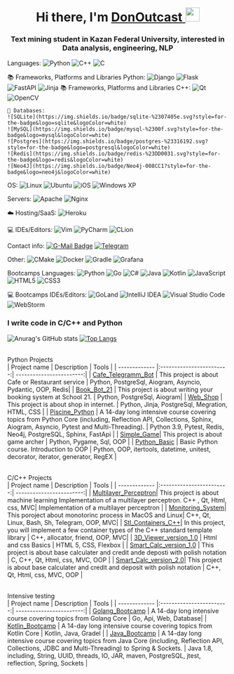 <h1 align="center">Hi there, I'm <a href="https://daniilshat.ru/" target="_blank">DonOutcast </a> 
<img src="https://github.com/blackcater/blackcater/raw/main/images/Hi.gif" height="32"/></h1>
<h3 align="center">Text mining student in Kazan Federal University, interested in Data analysis, engineering, NLP </h3>

  Languages:
  ![Python](https://img.shields.io/badge/python-3670A0?style=for-the-badge&logo=python&logoColor=ffdd54)
  ![C++](https://img.shields.io/badge/c++-%2300599C.svg?style=for-the-badge&logo=c%2B%2B&logoColor=white)
  ![C](https://img.shields.io/badge/c-%2300599C.svg?style=for-the-badge&logo=c&logoColor=white)
  
  📚 Frameworks, Platforms and Libraries Python:
  ![Django](https://img.shields.io/badge/django-%23092E20.svg?style=for-the-badge&logo=django&logoColor=white)
  ![Flask](https://img.shields.io/badge/flask-%23000.svg?style=for-the-badge&logo=flask&logoColor=white)
  ![FastAPI](https://img.shields.io/badge/FastAPI-005571?style=for-the-badge&logo=fastapi)
  ![Jinja](https://img.shields.io/badge/jinja-white.svg?style=for-the-badge&logo=jinja&logoColor=black)
   📚 Frameworks, Platforms and Libraries C++:
  	![Qt](https://img.shields.io/badge/Qt-%23217346.svg?style=for-the-badge&logo=Qt&logoColor=white)
    ![OpenCV](https://img.shields.io/badge/opencv-%23white.svg?style=for-the-badge&logo=opencv&logoColor=white)
    
    💾 Databases:
    ![SQLite](https://img.shields.io/badge/sqlite-%2307405e.svg?style=for-the-badge&logo=sqlite&logoColor=white)
    ![MySQL](https://img.shields.io/badge/mysql-%2300f.svg?style=for-the-badge&logo=mysql&logoColor=white)
    ![Postgres](https://img.shields.io/badge/postgres-%23316192.svg?style=for-the-badge&logo=postgresql&logoColor=white)
    ![Redis](https://img.shields.io/badge/redis-%23DD0031.svg?style=for-the-badge&logo=redis&logoColor=white)
    ![Neo4J](https://img.shields.io/badge/Neo4j-008CC1?style=for-the-badge&logo=neo4j&logoColor=white)


  OS:
  ![Linux](https://img.shields.io/badge/Linux-FCC624?style=for-the-badge&logo=linux&logoColor=black)
  ![Ubuntu](https://img.shields.io/badge/Ubuntu-E95420?style=for-the-badge&logo=ubuntu&logoColor=white)
  ![iOS](https://img.shields.io/badge/iOS-000000?style=for-the-badge&logo=ios&logoColor=white)
  ![Windows XP](https://img.shields.io/badge/Windows%20xp-003399?style=for-the-badge&logo=windowsxp&logoColor=white)
  
  Servers:
  ![Apache](https://img.shields.io/badge/apache-%23D42029.svg?style=for-the-badge&logo=apache&logoColor=white)
  ![Nginx](https://img.shields.io/badge/nginx-%23009639.svg?style=for-the-badge&logo=nginx&logoColor=white)
  
  ☁️ Hosting/SaaS:
  ![Heroku](https://img.shields.io/badge/heroku-%23430098.svg?style=for-the-badge&logo=heroku&logoColor=white)
  
  💻 IDEs/Editors:
  ![Vim](https://img.shields.io/badge/VIM-%2311AB00.svg?style=for-the-badge&logo=vim&logoColor=white)
  ![PyCharm](https://img.shields.io/badge/pycharm-143?style=for-the-badge&logo=pycharm&logoColor=black&color=black&labelColor=green)
  ![CLion](https://img.shields.io/badge/CLion-black?style=for-the-badge&logo=clion&logoColor=white)
  
  Contact info:
  [![G-Mail Badge](https://img.shields.io/badge/Gmail-D14836?style=for-the-badge&logo=gmail&logoColor=white)](mailto:sham1996@yandex.ru)
  [![Telegram](https://img.shields.io/badge/Telegram-2CA5E0?style=for-the-badge&logo=telegram&logoColor=white)](https://t.me/hard_wolf_l)
  
  Other:
  ![CMake](https://img.shields.io/badge/CMake-%23008FBA.svg?style=for-the-badge&logo=cmake&logoColor=white)
  ![Docker](https://img.shields.io/badge/docker-%230db7ed.svg?style=for-the-badge&logo=docker&logoColor=white)
  ![Gradle](https://img.shields.io/badge/Gradle-02303A.svg?style=for-the-badge&logo=Gradle&logoColor=white)
  ![Grafana](https://img.shields.io/badge/grafana-%23F46800.svg?style=for-the-badge&logo=grafana&logoColor=white)
  
   Bootcamps Languages:
  ![Python](https://img.shields.io/badge/python-3670A0?style=for-the-badge&logo=python&logoColor=ffdd54)
  ![Go](https://img.shields.io/badge/go-%2300ADD8.svg?style=for-the-badge&logo=go&logoColor=white)
  ![C#](https://img.shields.io/badge/c%23-%23239120.svg?style=for-the-badge&logo=c-sharp&logoColor=white)
  ![Java](https://img.shields.io/badge/java-%23ED8B00.svg?style=for-the-badge&logo=java&logoColor=white)
  ![Kotlin](https://img.shields.io/badge/kotlin-%237F52FF.svg?style=for-the-badge&logo=kotlin&logoColor=white)
  ![JavaScript](https://img.shields.io/badge/javascript-%23323330.svg?style=for-the-badge&logo=javascript&logoColor=%23F7DF1E)
  ![HTML5](https://img.shields.io/badge/html5-%23E34F26.svg?style=for-the-badge&logo=html5&logoColor=white)
  ![CSS3](https://img.shields.io/badge/css3-%231572B6.svg?style=for-the-badge&logo=css3&logoColor=white)
  
  💻 Bootcamps IDEs/Editors:
  	![GoLand](https://img.shields.io/badge/GoLand-0f0f0f?&style=for-the-badge&logo=goland&logoColor=white)
    ![IntelliJ IDEA](https://img.shields.io/badge/IntelliJIDEA-000000.svg?style=for-the-badge&logo=intellij-idea&logoColor=white)
    ![Visual Studio Code](https://img.shields.io/badge/Visual%20Studio%20Code-0078d7.svg?style=for-the-badge&logo=visual-studio-code&logoColor=white)
    ![WebStorm](https://img.shields.io/badge/webstorm-143?style=for-the-badge&logo=webstorm&logoColor=white&color=black)
  
### I write code in C/C++ and Python
![Anurag's GitHub stats](https://github-readme-stats.vercel.app/api?username=DonOutcast&show_icons=true)
[![Top Langs](https://github-readme-stats.vercel.app/api/top-langs/?username=DonOutcast&langs_count=6)](https://github.com/anuraghazra/github-readme-stats)


<br> Python Projects </br>
| Project name      | Description                | Tools |
| ------------- |:------------------------:| ------------------------:|
| [Cafe_Telegramm_Bot](https://github.com/DonOutcast/cafe-bot-aiogram)  |  This project is about Cafe or Restaurant service | Python, PostgreSql, Aiogram, Asyncio, Pydantic, OOP, Redis|
| [Book_Bot_21](https://github.com/DonOutcast/bookbot21)  |  This project is about writing your booking system at School 21.   | Python, PostgreSql, Aiogram|
| [Web_Shop](https://github.com/DonOutcast/Django_web_shop) | This project is about shop in internet. | Python, Jinja, PostgreSql, Megration, HTML, CSS |
| [Piscine_Python](https://github.com/DonOutcast/School21_Python_BootCamp) | A 14-day long intensive course covering topics from Python Core (including, Reflection API, Collections, Sphinx, Aiogram, Asyncio, Pytest and Multi-Threading). |   Python 3.9, Pytest, Redis, Neo4j, PostgreSQL, Sphinx, FastApi   |
| [Simple_Game](https://github.com/DonOutcast/simple-game-pygame)| This project is about game archer | Python, Pygame, Sql, OOP |
| [Python_Basic](https://github.com/DonOutcast/Python_Basic/tree/main) | Basic Python course. Introduction to OOP  | Python, OOP, itertools, datetime, unitest, decorator, iterator, generator, RegEX |

<br> C/C++ Projects </br>
| Project name      | Description                | Tools |
| ------------- |:------------------------:| ------------------------:|
| [Multilayer_Perceptron](https://github.com/DonOutcast/s21_MultilayerPerceptron)| This project is about machine learning Implementation of a multilayer perceptron. C++ , Qt, Html, css, MVC|  Implementation of a multilayer perceptron |
| [Monitoring_System](https://github.com/DonOutcast/s21_Monitoring_System)| This poroject about monotorinc process in MacOS and Linux| C++, Qt, Linux, Bash, Sh, Telegram, OOP, MVC|
| [Stl_Containers_C++](https://github.com/DonOutcast/s21_containers-cpp)| In this project, you will implement a few container types of the C++ standard template library | C++, allocator, friend, OOP, MVC|
| [3D_Viewer_version_1.0](https://github.com/DonOutcast/3D-viewer-v1.0) | Html and css Basics  |   HTML 5, CSS, Flexbox  |
| [Smart_Calc_version_1.0](https://github.com/DonOutcast/s21_SmartCalc-v1.0) | This project is about base calculater and credit ande deposti with polish notation | C, C++, Qt, Html, css, MVC, OOP |
| [Smart_Calc_version_2.0](https://github.com/DonOutcast/s21_SmartCalc-v2.0)| This project is about base calculater and credit and deposit with polish notation | C++, Qt, Html, css, MVC, OOP |



  
<br> Intensive testing </br>
| Project name      | Description                | Tools |
| ------------- |:------------------------:| ------------------------:|
| [Golang_Bootcamp](https://github.com/DonOutcast/School21_Golang_BootCamp) | A 14-day long intensive course covering topics from Golang Core |  Go, Api, Web, Database|
| [Kotlin_Bootcamp](https://github.com/DonOutcast/School21_Kotlin_Bootcamp) | A 14-day long intensive course covering topics from Kotlin Core |  Kotlin, Java, Gradel |
| [Java_Bootcamp](https://github.com/ilnrzakirov/piscine_java) | A 14-day long intensive course covering topics from Java Core (including, Reflection API, Collections, JDBC and Multi-Threading) to Spring & Sockets. |   Java 1.8, including, String, UUID, threads, IO, JAR, maven, PostgreSQL, jtest, reflection, Spring, Sockets   |
<!--
**DonOutcast/DonOutcast** is a ✨ _special_ ✨ repository because its `README.md` (this file) appears on your GitHub profile.

Here are some ideas to get you started:

- 🔭 I’m currently working on ...
- 🌱 I’m currently learning ...
- 👯 I’m looking to collaborate on ...
- 🤔 I’m looking for help with ...
- 💬 Ask me about ...
- 📫 How to reach me: ...
- 😄 Pronouns: ...
- ⚡ Fun fact: ...
-->
